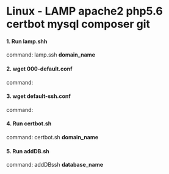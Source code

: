 # Linux - LAMP  apache2 php5.6 certbot mysql composer git

#### 1. Run lamp.shh
command: lamp.ssh __domain_name__

#### 2. wget 000-default.conf
 command: 

#### 3. wget default-ssh.conf
command:

#### 4. Run certbot.sh 
 command: certbot.sh __domain_name__

#### 5. Run addDB.sh
 command: addDBssh __database_name__
